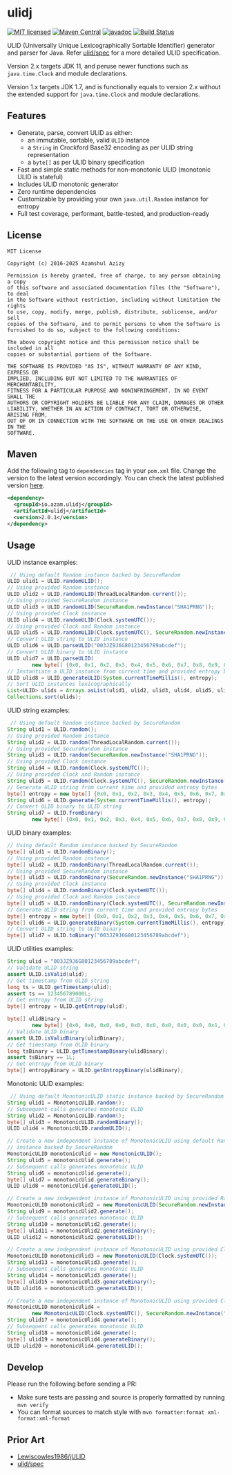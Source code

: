 # ulidj

[![MIT licensed](https://img.shields.io/badge/license-mit-blue.svg)](https://raw.githubusercontent.com/azam/ulidj/master/license)
[![Maven Central](https://img.shields.io/maven-central/v/io.azam.ulidj/ulidj)](https://central.sonatype.com/artifact/io.azam.ulidj/ulidj)
[![javadoc](https://javadoc.io/badge2/io.azam.ulidj/ulidj/javadoc.svg)](https://javadoc.io/doc/io.azam.ulidj/ulidj)
[![Build Status](https://github.com/azam/ulidj/actions/workflows/build.yml/badge.svg)](https://github.com/azam/ulidj/actions/workflows/build.yml)

ULID (Universally Unique Lexicographically Sortable Identifier) generator and parser for Java. Refer [ulid/spec](https://github.com/ulid/spec) for a more detailed ULID specification.

Version 2.x targets JDK 11, and peruse newer functions such as `java.time.Clock` and module declarations.

Version 1.x targets JDK 1.7, and is functionally equals to version 2.x without the extended support for `java.time.Clock` and module declarations.

## Features

* Generate, parse, convert ULID as either:
  * an immutable, sortable, valid `ULID` instance
  * a `String` in Crockford Base32 encoding as per ULID string representation 
  * a `byte[]` as per ULID binary specification
* Fast and simple static methods for non-monotonic ULID (monotonic ULID is stateful)
* Includes ULID monotonic generator
* Zero runtime dependencies
* Customizable by providing your own `java.util.Random` instance for entropy
* Full test coverage, performant, battle-tested, and production-ready

## License

```
MIT License

Copyright (c) 2016-2025 Azamshul Azizy

Permission is hereby granted, free of charge, to any person obtaining a copy
of this software and associated documentation files (the "Software"), to deal
in the Software without restriction, including without limitation the rights
to use, copy, modify, merge, publish, distribute, sublicense, and/or sell
copies of the Software, and to permit persons to whom the Software is
furnished to do so, subject to the following conditions:

The above copyright notice and this permission notice shall be included in all
copies or substantial portions of the Software.

THE SOFTWARE IS PROVIDED "AS IS", WITHOUT WARRANTY OF ANY KIND, EXPRESS OR
IMPLIED, INCLUDING BUT NOT LIMITED TO THE WARRANTIES OF MERCHANTABILITY,
FITNESS FOR A PARTICULAR PURPOSE AND NONINFRINGEMENT. IN NO EVENT SHALL THE
AUTHORS OR COPYRIGHT HOLDERS BE LIABLE FOR ANY CLAIM, DAMAGES OR OTHER
LIABILITY, WHETHER IN AN ACTION OF CONTRACT, TORT OR OTHERWISE, ARISING FROM,
OUT OF OR IN CONNECTION WITH THE SOFTWARE OR THE USE OR OTHER DEALINGS IN THE
SOFTWARE.
```

## Maven

Add the following tag to `dependencies` tag in your `pom.xml` file. Change the version to the latest version accordingly. You can check the latest published version [here](https://central.sonatype.com/artifact/io.azam.ulidj/ulidj).

```xml
<dependency>
  <groupId>io.azam.ulidj</groupId>
  <artifactId>ulidj</artifactId>
  <version>2.0.1</version>
</dependency>
```

## Usage

ULID instance examples:

```java
 // Using default Random instance backed by SecureRandom
ULID ulid1 = ULID.randomULID();
// Using provided Random instance
ULID ulid2 = ULID.randomULID(ThreadLocalRandom.current());
// Using provided SecureRandom instance
ULID ulid3 = ULID.randomULID(SecureRandom.newInstance("SHA1PRNG"));
// Using provided Clock instance
ULID ulid4 = ULID.randomULID(Clock.systemUTC());
// Using provided Clock and Random instance
ULID ulid5 = ULID.randomULID(Clock.systemUTC(), SecureRandom.newInstance("SHA1PRNG"));
// Convert ULID string to ULID instance
ULID ulid6 = ULID.parseULID("003JZ9J6G80123456789abcdef");
// Convert ULID binary to ULID instance
ULID ulid7 = ULID.parseULID(
        new byte[] {0x0, 0x1, 0x2, 0x3, 0x4, 0x5, 0x6, 0x7, 0x8, 0x9, 0xa, 0xb, 0xc, 0xd, 0xe, 0xf});
// Instantiate a ULID instance from current time and provided entropy bytes
ULID ulid8 = ULID.generateULID(System.currentTimeMillis(), entropy);
// Sort ULID instances lexicographically
List<ULID> ulids = Arrays.asList(ulid1, ulid2, ulid3, ulid4, ulid5, ulid6);
Collections.sort(ulids);
```

ULID string examples:

```java
 // Using default Random instance backed by SecureRandom
String ulid1 = ULID.random();
// Using provided Random instance
String ulid2 = ULID.random(ThreadLocalRandom.current());
// Using provided SecureRandom instance
String ulid3 = ULID.random(SecureRandom.newInstance("SHA1PRNG"));
// Using provided Clock instance
String ulid4 = ULID.random(Clock.systemUTC());
// Using provided Clock and Random instance
String ulid5 = ULID.random(Clock.systemUTC(), SecureRandom.newInstance("SHA1PRNG"));
// Generate ULID string from current time and provided entropy bytes
byte[] entropy = new byte[] {0x0, 0x1, 0x2, 0x3, 0x4, 0x5, 0x6, 0x7, 0x8, 0x9};
String ulid6 = ULID.generate(System.currentTimeMillis(), entropy);
// Convert ULID binary to ULID string
String ulid7 = ULID.fromBinary(
        new byte[] {0x0, 0x1, 0x2, 0x3, 0x4, 0x5, 0x6, 0x7, 0x8, 0x9, 0xa, 0xb, 0xc, 0xd, 0xe, 0xf});
```

ULID binary examples:

```java
// Using default Random instance backed by SecureRandom
byte[] ulid1 = ULID.randomBinary();
// Using provided Random instance
byte[] ulid2 = ULID.randomBinary(ThreadLocalRandom.current());
// Using provided SecureRandom instance
byte[] ulid3 = ULID.randomBinary(SecureRandom.newInstance("SHA1PRNG"));
// Using provided Clock instance
byte[] ulid4 = ULID.randomBinary(Clock.systemUTC());
// Using provided Clock and Random instance
byte[] ulid5 = ULID.randomBinary(Clock.systemUTC(), SecureRandom.newInstance("SHA1PRNG"));
// Generate ULID string from current time and provided entropy bytes
byte[] entropy = new byte[] {0x0, 0x1, 0x2, 0x3, 0x4, 0x5, 0x6, 0x7, 0x8, 0x9};
byte[] ulid6 = ULID.generateBinary(System.currentTimeMillis(), entropy);
// Convert ULID string to ULID binary
byte[] ulid7 = ULID.toBinary("003JZ9J6G80123456789abcdef");
```

ULID utilities examples:

```java
String ulid = "003JZ9J6G80123456789abcdef";
// Validate ULID string
assert ULID.isValid(ulid);
// Get timestamp from ULID string
long ts = ULID.getTimestamp(ulid);
assert ts == 123456789000L;
// Get entropy from ULID string
byte[] entropy = ULID.getEntropy(ulid);

byte[] ulidBinary =
        new byte[] {0x0, 0x0, 0x0, 0x0, 0x0, 0x0, 0x0, 0x0, 0x0, 0x1, 0xf, 0xf, 0xf, 0xf, 0xf, 0xf};
// Validate ULID binary
assert ULID.isValidBinary(ulidBinary);
// Get timestamp from ULID binary
long tsBinary = ULID.getTimestampBinary(ulidBinary);
assert tsBinary == 1L;
// Get entropy from ULID binary
byte[] entropyBinary = ULID.getEntropyBinary(ulidBinary);
```

Monotonic ULID examples:

```java
 // Using default MonotonicULID static instance backed by SecureRandom
String ulid1 = MonotonicULID.random();
// Subsequent calls generates monotonic ULID
String ulid2 = MonotonicULID.random();
byte[] ulid3 = MonotonicULID.randomBinary();
ULID ulid4 = MonotonicULID.randomULID();

// Create a new independent instance of MonotonicULID using default Random
// instance backed by SecureRandom
MonotonicULID monotonicUlid = new MonotonicULID();
String ulid5 = monotonicUlid.generate();
// Subsequent calls generates monotonic ULID
String ulid6 = monotonicUlid.generate();
byte[] ulid7 = monotonicUlid.generateBinary();
ULID ulid8 = monotonicUlid.generateULID();

// Create a new independent instance of MonotonicULID using provided Random instance
MonotonicULID monotonicUlid2 = new MonotonicULID(SecureRandom.newInstance("SHA1PRNG"));
String ulid9 = monotonicUlid2.generate();
// Subsequent calls generates monotonic ULID
String ulid10 = monotonicUlid2.generate();
byte[] ulid11 = monotonicUlid2.generateBinary();
ULID ulid12 = monotonicUlid2.generateULID();

// Create a new independent instance of MonotonicULID using provided Clock instance
MonotonicULID monotonicUlid3 = new MonotonicULID(Clock.systemUTC());
String ulid13 = monotonicUlid3.generate();
// Subsequent calls generates monotonic ULID
String ulid14 = monotonicUlid3.generate();
byte[] ulid15 = monotonicUlid3.generateBinary();
ULID ulid16 = monotonicUlid3.generateULID();

// Create a new independent instance of MonotonicULID using provided Clock and Random instance
MonotonicULID monotonicUlid4 =
        new MonotonicULID(Clock.systemUTC(), SecureRandom.newInstance("SHA1PRNG"));
String ulid17 = monotonicUlid4.generate();
// Subsequent calls generates monotonic ULID
String ulid18 = monotonicUlid4.generate();
byte[] ulid19 = monotonicUlid4.generateBinary();
ULID ulid20 = monotonicUlid4.generateULID();
```

## Develop

Please run the following before sending a PR:

* Make sure tests are passing and source is properly formatted by running ```mvn verify```
* You can format sources to match style with ```mvn formatter:format xml-format:xml-format```

## Prior Art

- [Lewiscowles1986/jULID](https://github.com/Lewiscowles1986/jULID)
- [ulid/spec](https://github.com/ulid/spec)
